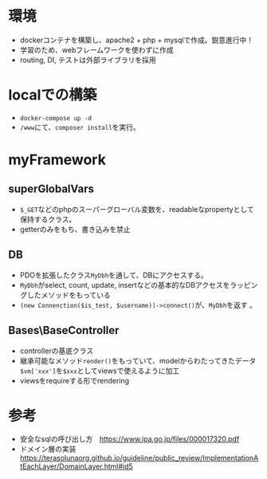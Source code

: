 # 環境
- dockerコンテナを構築し、apache2 + php + mysqlで作成。鋭意進行中！
- 学習のため、webフレームワークを使わずに作成
- routing, DI, テストは外部ライブラリを採用

# localでの構築
- ```docker-compose up -d```
- ```/www```にて、```composer install```を実行。

# myFramework
## superGlobalVars
- ```$_GET```などのphpのスーパーグローバル変数を、readableなpropertyとして保持するクラス。
- getterのみをもち、書き込みを禁止

## DB
- PDOを拡張したクラス```MyDbh```を通して、DBにアクセスする。
- ```MyDbh```がselect, count, update, insertなどの基本的なDBアクセスをラッピングしたメソッドをもっている
- ```(new Connenction($is_test, $username))->connect()```が、```MyDbh```を返す 。

## Bases\BaseController
- controllerの基底クラス
- 継承可能なメソッド```render()```をもっていて、modelからわたってきたデータ```$vm['xxx']```を```$xxx```としてviewsで使えるように加工
- viewsをrequireする形でrendering

# 参考
- 安全なsqlの呼び出し方　https://www.ipa.go.jp/files/000017320.pdf
- ドメイン層の実装 https://terasolunaorg.github.io/guideline/public_review/ImplementationAtEachLayer/DomainLayer.html#id5


